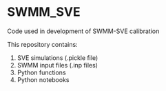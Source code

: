 # SWMM_SVE
Code used in development of SWMM-SVE calibration

This repository contains:
1. SVE simulations  (.pickle file)
2. SWMM input files (.inp files)
3. Python functions
4. Python notebooks
